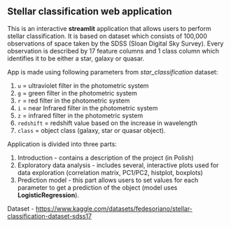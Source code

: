 ## Stellar classification web application
This is an interactive __streamlit__ application that allows users to perform stellar classification. It is based on dataset which consists of 100,000 observations of space taken by the SDSS (Sloan Digital Sky Survey). Every observation is described by 17 feature columns and 1 class column which identifies it to be either a star, galaxy or quasar.

App is made using following parameters from _star_classification_ dataset:
1. `u` = ultraviolet filter in the photometric system
2. `g` = green filter in the photometric system
3. `r` = red filter in the photometric system
4. `i` = near Infrared filter in the photometric system
5. `z` = infrared filter in the photometric system
6. `redshift` = redshift value based on the increase in wavelength
7. `class` = object class (galaxy, star or quasar object).

Application is divided into three parts:
1. Introduction - contains a description of the project (in Polish)
2. Exploratory data analysis - includes several, interactive plots used for data exploration (correlation matrix, PC1/PC2, histplot, boxplots)
3. Prediction model - this part allows users to set values for each parameter to get a prediction of the object (model uses __LogisticRegression__).

Dataset - https://www.kaggle.com/datasets/fedesoriano/stellar-classification-dataset-sdss17










